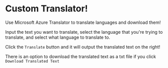 # Custom Translator!

Use Microsoft Azure Translator to translate languages and download them!

Input the text you want to translate, select the language that you're trying to translate, and select what language to translate to.

Click the `Translate` button and it will output the translated text on the right!

There is an option to download the translated text as a txt file if you click `Download Translated Text`

